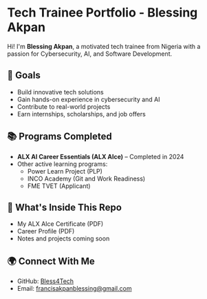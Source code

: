 # Tech Trainee Portfolio - Blessing Akpan

Hi! I'm **Blessing Akpan**, a motivated tech trainee from Nigeria with a passion for Cybersecurity, AI, and Software Development.

## 🎯 Goals
- Build innovative tech solutions
- Gain hands-on experience in cybersecurity and AI
- Contribute to real-world projects
- Earn internships, scholarships, and job offers

## 📚 Programs Completed
- **ALX AI Career Essentials (ALX AIce)** – Completed in 2024  
- Other active learning programs:
  - Power Learn Project (PLP)
  - INCO Academy (Git and Work Readiness)
  - FME TVET (Applicant)

## 📄 What's Inside This Repo
- My ALX AIce Certificate (PDF)
- Career Profile (PDF)
- Notes and projects coming soon

## 🌍 Connect With Me
- GitHub: [Bless4Tech](https://github.com/Bless4Tech)
- Email: francisakpanblessing@gmail.com
